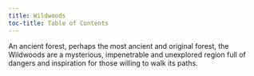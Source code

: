 ```yaml
---
title: Wildwoods
toc-title: Table of Contents
---
```


An ancient forest, perhaps the most ancient and original forest, the Wildwoods are a mysterious, impenetrable and unexplored region full of dangers and inspiration for those willing to walk its paths.
